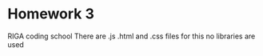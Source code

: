 # Homework 3
RIGA coding school 
There are .js .html and .css files for this 
no libraries are used 
